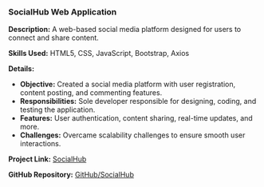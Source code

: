 ### SocialHub Web Application

**Description:** A web-based social media platform designed for users to connect and share content.

**Skills Used:** HTML5, CSS, JavaScript, Bootstrap, Axios

**Details:**
- **Objective:** Created a social media platform with user registration, content posting, and commenting features.
- **Responsibilities:** Sole developer responsible for designing, coding, and testing the application.
- **Features:** User authentication, content sharing, real-time updates, and more.
- **Challenges:** Overcame scalability challenges to ensure smooth user interactions.

**Project Link:** [SocialHub](http://www.socialhub.com)

**GitHub Repository:** [GitHub/SocialHub]([https://github.com/yourusername/SocialHub])

